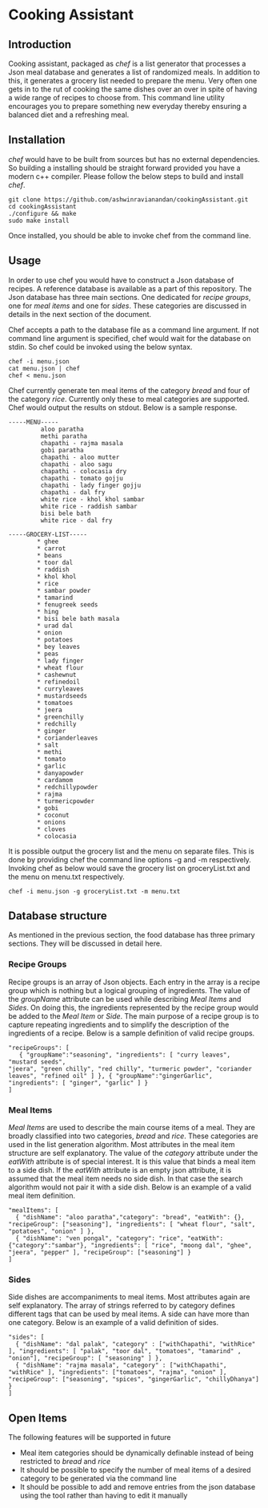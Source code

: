 # Cooking Assistant

## Introduction
Cooking assistant, packaged as _chef_ is a list generator that processes a Json
meal database and generates a list of randomized meals. In addition to this, it
generates a grocery list needed to prepare the menu. Very often one gets in to
the rut of cooking the same dishes over an over in spite of having a wide range
of recipes to choose from. This command line utility encourages you to prepare
something new everyday thereby ensuring a balanced diet and a refreshing meal.

## Installation
_chef_ would have to be built from sources but has no external dependencies. So
building a installing should be straight forward provided you have a modern c++
compiler. Please follow the below steps to build and install _chef_.

    git clone https://github.com/ashwinravianandan/cookingAssistant.git
    cd cookingAssistant
    ./configure && make
    sudo make install

Once installed, you should be able to invoke chef from the command line.

## Usage
In order to use chef you would have to construct a Json database of recipes. A
reference database is available as a part of this repository. The Json database
has three main sections. One dedicated for _recipe groups_, one for _meal items_
and one for _sides_. These categories are discussed in details in the next
section of the document.

Chef accepts a path to the database file as a command line argument. If not
command line argument is specified, chef would wait for the database on stdin.
So chef could be invoked using the below syntax.

    chef -i menu.json
    cat menu.json | chef
    chef < menu.json

Chef currently generate ten meal items of the category _bread_ and four of the
category _rice_. Currently only these to meal categories are supported. Chef
would output the results on stdout.  Below is a sample response.

    -----MENU-----
             aloo paratha
             methi paratha
             chapathi - rajma masala
             gobi paratha
             chapathi - aloo mutter
             chapathi - aloo sagu
             chapathi - colocasia dry
             chapathi - tomato gojju
             chapathi - lady finger gojju
             chapathi - dal fry
             white rice - khol khol sambar
             white rice - raddish sambar
             bisi bele bath
             white rice - dal fry
    
    -----GROCERY-LIST-----
            * ghee
            * carrot
            * beans
            * toor dal
            * raddish
            * khol khol
            * rice
            * sambar powder
            * tamarind
            * fenugreek seeds
            * hing
            * bisi bele bath masala
            * urad dal
            * onion
            * potatoes
            * bey leaves
            * peas
            * lady finger
            * wheat flour
            * cashewnut
            * refinedoil
            * curryleaves
            * mustardseeds
            * tomatoes
            * jeera
            * greenchilly
            * redchilly
            * ginger
            * corianderleaves
            * salt
            * methi
            * tomato
            * garlic
            * danyapowder
            * cardamom
            * redchillypowder
            * rajma
            * turmericpowder
            * gobi
            * coconut
            * onions
            * cloves
            * colocasia

It is possible output the grocery list and the menu on separate files. This is
done by providing chef the command line options -g and -m respectively. Invoking
chef as below would save the grocery list on groceryList.txt and the menu on
menu.txt respectively.

    chef -i menu.json -g groceryList.txt -m menu.txt

## Database structure
As mentioned in the previous section, the food database has three primary
sections. They will be discussed in detail here.

### Recipe Groups
Recipe groups is an array of Json objects. Each entry in the array is a recipe
group which is nothing but a logical grouping of ingredients. The value of the
_groupName_ attribute can be used while describing _Meal Items_ and _Sides_.
On doing this, the ingredients represented by the recipe group would be added
to the _Meal Item_ or _Side_. The main purpose of a recipe group is to capture
repeating ingredients and to simplify the description of the ingredients of a
recipe.  Below is a sample definition of valid recipe groups.

    "recipeGroups": [
       { "groupName":"seasoning", "ingredients": [ "curry leaves", "mustard seeds",
    "jeera", "green chilly", "red chilly", "turmeric powder", "coriander leaves", "refined oil" ] }, { "groupName":"gingerGarlic", "ingredients": [ "ginger", "garlic" ] }
    ]

### Meal Items
_Meal Items_ are used to describe the main course items of a meal. They are
broadly classified into two categories, _bread_ and _rice_. These categories
are used in the list generation algorithm. Most attributes in the meal item
structure are self explanatory. The value of the _category_ attribute under the
_eatWith_ attribute is of special interest. It is this value that binds a meal
item to a side dish. If the _eatWith_ attribute is an empty json attribute,
it is assumed that the meal item needs no side dish. In that case the search
algorithm would not pair it with a side dish. Below is an example of a valid
meal item definition.

    "mealItems": [
      { "dishName": "aloo paratha","category": "bread", "eatWith": {}, "recipeGroup": ["seasoning"], "ingredients": [ "wheat flour", "salt", "potatoes", "onion" ] },
      { "dishName": "ven pongal", "category": "rice", "eatWith": {"category":"sambar"}, "ingredients": [ "rice", "moong dal", "ghee", "jeera", "pepper" ], "recipeGroup": ["seasoning"] }
    ]


### Sides
Side dishes are accompaniments to meal items. Most attributes again are self
explanatory. The array of strings referred to by category defines different tags
that can be used by meal items. A side can have more than one category.  Below is an example of a valid definition of sides.

    "sides": [
      { "dishName": "dal palak", "category" : ["withChapathi", "withRice" ], "ingredients": [ "palak", "toor dal", "tomatoes", "tamarind" , "onion"], "recipeGroup": [ "seasoning" ] },
      { "dishName": "rajma masala", "category" : ["withChapathi", "withRice" ], "ingredients": ["tomatoes", "rajma", "onion" ], "recipeGroup": ["seasoning", "spices", "gingerGarlic", "chillyDhanya"] }
    ]

## Open Items
The following features will be supported in future

   * Meal item categories should be dynamically definable instead of being restricted to _bread_ and _rice_
   * It should be possible to specify the number of meal items of a desired category to be generated via the command line
   * It should be possible to add and remove entries from the json database using the tool rather than having to edit it manually
